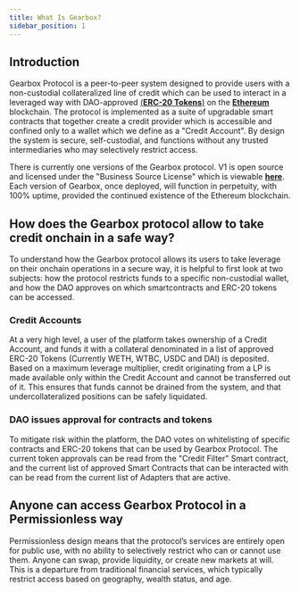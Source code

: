 ```yaml
---
title: What Is Gearbox?
sidebar_position: 1
---
```


## Introduction

Gearbox Protocol is a peer-to-peer system designed to provide users with a non-custodial collateralized line of credit which can be used to interact in a leveraged way with DAO-approved [(**ERC-20 Tokens**)](https://ethereum.org/en/developers/docs/standards/tokens/erc-20/) on the [**Ethereum**](https://ethereum.org/) blockchain. 
The protocol is implemented as a suite of upgradable smart contracts that together create a credit provider which is accessible and confined only to a wallet which we define as a "Credit Account". By design the system is secure, self-custodial, and functions without any trusted intermediaries who may selectively restrict access.


There is currently one versions of the Gearbox protocol. V1 is open source and licensed under the "Business Source License" which is viewable [**here**](https://github.com/Gearbox-protocol/gearbox-contracts/blob/master/LICENSE). Each version of Gearbox, once deployed, will function in perpetuity, with 100% uptime, provided the continued existence of the Ethereum blockchain.

## How does the Gearbox protocol allow to take credit onchain in a safe way?

To understand how the Gearbox protocol allows its users to take leverage on their onchain operations in a secure way, it is helpful to first look at two subjects: how the protocol restricts funds to a specific non-custodial wallet, and how the DAO approves on which smartcontracts and ERC-20 tokens can be accessed. 

### Credit Accounts

At a very high level, a user of the platform takes ownership of a Credit Account, and funds it with a collateral denominated in a list of approved ERC-20 Tokens (Currently WETH, WTBC, USDC and DAI) is deposited. Based on a maximum leverage multiplier, credit originating from a LP is made available only within the Credit Account and cannot be transferred out of it.
This ensures that funds cannot be drained from the system, and that undercollateralized positions can be safely liquidated.

### DAO issues approval for contracts and tokens

To mitigate risk within the platform, the DAO votes on whitelisting of specific contracts and ERC-20 tokens that can be used by Gearbox Protocol.
The current token approvals can be read from the "Credit Filter" Smart contract, and the current list of approved Smart Contracts that can be interacted with can be read from the current list of Adapters that are active.

## Anyone can access Gearbox Protocol in a Permissionless way

Permissionless design means that the protocol’s services are entirely open for public use, with no ability to selectively restrict who can or cannot use them. Anyone can swap, provide liquidity, or create new markets at will. This is a departure from traditional financial services, which typically restrict access based on geography, wealth status, and age.